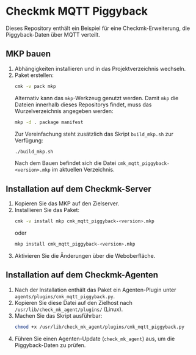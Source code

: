 # Checkmk MQTT Piggyback

Dieses Repository enthält ein Beispiel für eine Checkmk-Erweiterung, die Piggyback-Daten über MQTT verteilt.

## MKP bauen

1. Abhängigkeiten installieren und in das Projektverzeichnis wechseln.
2. Paket erstellen:
   ```bash
   cmk -v pack mkp
   ```
   Alternativ kann das `mkp`-Werkzeug genutzt werden. Damit `mkp` die
   Dateien innerhalb dieses Repositorys findet, muss das Wurzelverzeichnis
   angegeben werden:
   ```bash
   mkp -d . package manifest
   ```
   Zur Vereinfachung steht zusätzlich das Skript `build_mkp.sh`
   zur Verfügung:
   ```bash
   ./build_mkp.sh
   ```
   Nach dem Bauen befindet sich die Datei `cmk_mqtt_piggyback-<version>.mkp`
   im aktuellen Verzeichnis.

## Installation auf dem Checkmk-Server

1. Kopieren Sie das MKP auf den Zielserver.
2. Installieren Sie das Paket:
   ```bash
   cmk -v install mkp cmk_mqtt_piggyback-<version>.mkp
   ```
   oder
   ```bash
   mkp install cmk_mqtt_piggyback-<version>.mkp
   ```
3. Aktivieren Sie die Änderungen über die Weboberfläche.

## Installation auf dem Checkmk-Agenten

1. Nach der Installation enthält das Paket ein Agenten-Plugin unter `agents/plugins/cmk_mqtt_piggyback.py`.
2. Kopieren Sie diese Datei auf den Zielhost nach `/usr/lib/check_mk_agent/plugins/` (Linux).
3. Machen Sie das Skript ausführbar:
   ```bash
   chmod +x /usr/lib/check_mk_agent/plugins/cmk_mqtt_piggyback.py
   ```
4. Führen Sie einen Agenten-Update (`check_mk_agent`) aus, um die
   Piggyback-Daten zu prüfen.
